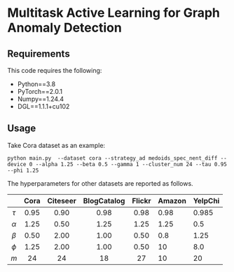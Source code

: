 # Multitask Active Learning for Graph Anomaly Detection

## Requirements
This code requires the following:

- Python==3.8
- PyTorch==2.0.1
- Numpy==1.24.4
- DGL==1.1.1+cu102

## Usage
Take Cora dataset as an example:
```
python main.py  --dataset cora --strategy_ad medoids_spec_nent_diff --device 0 --alpha 1.25 --beta 0.5 --gamma 1 --cluster_num 24 --tau 0.95  --phi 1.25 
```
The hyperparameters for other datasets are reported as follows.

|          | Cora | Citeseer | BlogCatalog | Flickr | Amazon | YelpChi |
|:--------:|:----:|:--------:|:-----------:|:------:|--------|---------|
|  $\tau$  | 0.95 |   0.90   |     0.98    |  0.98  | 0.98   | 0.985   |
| $\alpha$ | 1.25 |   0.50   |     1.25    |  1.25  | 1.25   | 0.5     |
|  $\beta$ | 0.50 |   2.00   |     1.00    |  0.50  | 0.8    | 1.25    |
|  $\phi$  | 1.25 |   2.00   |     1.00    |  0.50  | 10     | 8.0     |
|    $m$   |  24  |    24    |      18     |   27   | 10     | 20      |
